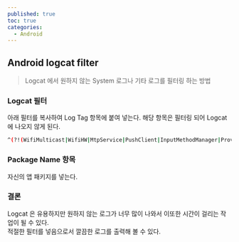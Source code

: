 ```yaml
---
published: true
toc: true
categories:
  - Android
---
```


## Android logcat filter
> Logcat 에서 원하지 않는 System 로그나 기타 로그를 필터링 하는 방법  

### Logcat 필터
아래 필터를 복사하여 Log Tag 항목에 붙여 넣는다. 해당 항목은 필터링 되어 Logcat 에 나오지 않게 된다.
```bash
^(?!(WifiMulticast|WifiHW|MtpService|PushClient|InputMethodManager|Provider|SurfaceTextureClient|ImageLoader|dalvikvm|OpenGLRenderer|skia|AbsListView|MediaPlayer|AudioManager|VelocityTracker|Drv|Jpeg|CdpDrv|IspDrv|TpipeDrv|iio|ImgScaler|IMG_MMU|ResMgrDrv|JpgDecComp|JpgDecPipe|mHalJpgDec|PipeMgrDrv|mHalJpgParser|jdwp|libEGL|Zygote|Trace|InputEventReceiver|SpannableStringBuilder|IInputConnectionWrapper|MotionRecognitionManager|Choreographer|v_galz|SensorManager|Sensors|GC|LockPatternUtils|SignalStrength|STATUSBAR-BatteryController|BatteryService|STATUSBAR-PhoneStatusBar|WifiP2pStateTracker|Watchdog|AlarmManager|BatteryStatsImpl|STATUSBAR-Clock|SurfaceControl|ViewRootImpl|InputTransport))
```

### Package Name 항목
자신의 앱 패키지를 넣는다.

### 결론
Logcat 은 유용하지만 원하지 않는 로그가 너무 많이 나와서 이또한 시간이 걸리는 작업이 될 수 있다.  
적절한 필터를 넣음으로서 깔끔한 로그를 출력해 볼 수 있다.